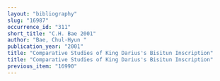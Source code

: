 ```yaml
---
layout: "bibliography"
slug: "16987"
occurrence_id: "311"
short_title: "C.H. Bae 2001"
author: "Bae, Chul-Hyun "
publication_year: "2001"
title: "Comparative Studies of King Darius's Bisitun Inscription"
title: "Comparative Studies of King Darius's Bisitun Inscription"
previous_item: "16990"
---
```

